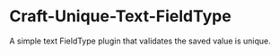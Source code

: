 Craft-Unique-Text-FieldType
===========================

A simple text FieldType plugin that validates the saved value is unique.
